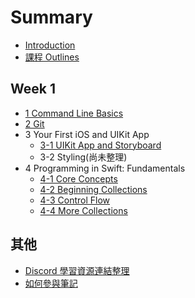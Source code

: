 # Summary

- [Introduction](README.md)
- [課程 Outlines](Outlines.md)

## Week 1

- [1 Command Line Basics](Week1/1.%20Command%20Line%20Basics.md)
- [2 Git](Week1/2.%20Git.md)
- 3 Your First iOS and UIKit App
  - [3-1 UIKit App and Storyboard](Week1/3-2.%20UIKit%20App%20and%20Storyboard.md)
  - 3-2 Styling(尚未整理)
- 4 Programming in Swift: Fundamentals
  - [4-1 Core Concepts](Week1/4-1.%20Core%20Concepts.md)
  - [4-2 Beginning Collections](Week1/4-2.%20Beginning%20Collections.md)
  - [4-3 Control Flow](Week1/4-3.%20Control%20Flow.md)
  - [4-4 More Collections](Week1/4-4.%20More%20Collections.md)

## 其他

- [Discord 學習資源連結整理](Others/Resources.md)
- [如何參與筆記](Others/HowToContribute.md)

